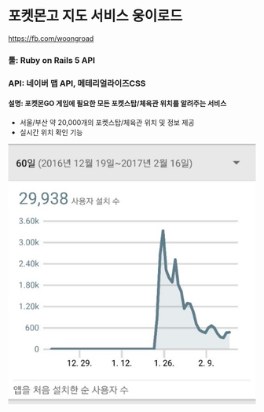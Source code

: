 # 포켓몬고 지도 서비스 웅이로드
https://fb.com/woongroad

### 툴: Ruby on Rails 5 API
### API:  네이버 맵 API, 메테리얼라이즈CSS
#### 설명: 포켓몬GO 게임에 필요한 모든 포켓스탑/체육관 위치를 알려주는 서비스



* 서울/부산 약 20,000개의 포켓스탑/체육관 위치 및 정보 제공
* 실시간 위치 확인 기능

![alt text](https://github.com/Rocket-Hyun/__Rails__woongs-road/blob/master/public/assets/woong.jpg?raw=true "Download Chart")
